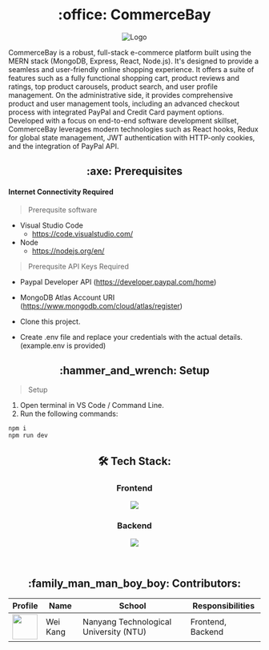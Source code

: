 <h1 align="center"> :office: CommerceBay</h1>

<p align="center">
  <img src="https://github.com/weikangg/Ascendo/assets/95838788/b1d2ec7b-3621-499f-9e28-42319dc0b24f" alt="Logo"/>
</p>

CommerceBay is a robust, full-stack e-commerce platform built using the MERN stack (MongoDB, Express, React, Node.js). It's designed to provide a seamless and user-friendly online shopping experience. It offers a suite of features such as a fully functional shopping cart, product reviews and ratings, top product carousels, product search, and user profile management. On the administrative side, it provides comprehensive product and user management tools, including an advanced checkout process with integrated PayPal and Credit Card payment options. Developed with a focus on end-to-end software development skillset, CommerceBay leverages modern technologies such as React hooks, Redux for global state management, JWT authentication with HTTP-only cookies, and the integration of PayPal API.

<h2 align="center" id = "prerequisites"> :axe:	Prerequisites</h2>

#### Internet Connectivity Required
> Prerequsite software
* Visual Studio Code
  + https://code.visualstudio.com/
* Node
  + https://nodejs.org/en/
    
> Prerequsite API Keys Required
* Paypal Developer API (https://developer.paypal.com/home)
* MongoDB Atlas Account URI (https://www.mongodb.com/cloud/atlas/register)

* Clone this project.
* Create .env file and replace your credentials with the actual details. (example.env is provided)

<h2 align="center" id = "setup"> :hammer_and_wrench:	Setup</h2>

>Setup

1. Open terminal in VS Code / Command Line.
2. Run the following commands:
```
npm i
npm run dev
```


<h2 align="center" id = "tech-stack"> 🛠 Tech Stack:</h2>

<div align="center">
  <h3>Frontend</h3>
  <p>
    <a href="https://skillicons.dev">
      <img src="https://skillicons.dev/icons?i=react,bootstrap" />
    </a>
  </p>
  <h3>Backend</h3>
  <p>
    <a href="https://skillicons.dev">
      <img src="https://skillicons.dev/icons?i=mongodb,express,nodejs" />
    </a>
  </p>
  <br />
</div>

<h2 align="center" id = "contributors"> :family_man_man_boy_boy: Contributors:</h2>

<div align="center">
    <table>
        <thead>
            <tr>
                <th>Profile</th>
                <th>Name</th>
                <th>School</th>
                <th>Responsibilities</th>
            </tr>
        </thead>
        <tbody>
            <tr>
                <td><a href='https://github.com/weikangg' title='weikangg'> <img src='https://github.com/weikangg.png' height='50' width='50'/></a></td>
                <td>Wei Kang</td>
                <td>Nanyang Technological University (NTU)</td>
                <td>Frontend, Backend</td>
            </tr>
        </tbody>
    </table>
</div>

